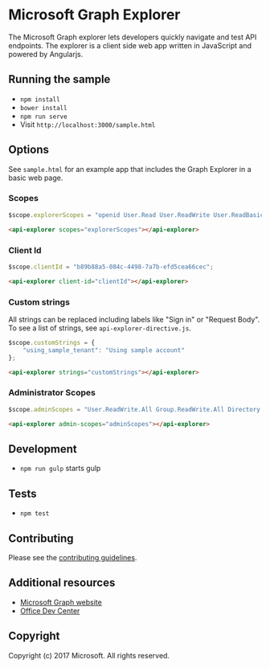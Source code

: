 # Microsoft Graph Explorer
The Microsoft Graph explorer lets developers quickly navigate and test API endpoints.  The explorer is a client side web app written in JavaScript and powered by Angularjs.

## Running the sample
* `npm install`
* `bower install`
* `npm run serve`
* Visit `http://localhost:3000/sample.html`

## Options
See `sample.html` for an example app that includes the Graph Explorer in a basic web page.
### Scopes

```javascript
$scope.explorerScopes = "openid User.Read User.ReadWrite User.ReadBasic.All Mail.ReadWrite";
```

```html
<api-explorer scopes="explorerScopes"></api-explorer>
```

### Client Id

```javascript
$scope.clientId = "b89b88a5-084c-4498-7a7b-efd5cea66cec";

```
```html
<api-explorer client-id="clientId"></api-explorer>
```


### Custom strings
All strings can be replaced including labels like "Sign in" or "Request Body".  To see a list of strings, see `api-explorer-directive.js`.


```javascript
$scope.customStrings = {
    "using_sample_tenant": "Using sample account"
};

```
```html
<api-explorer strings="customStrings"></api-explorer>
```

### Administrator Scopes

```javascript
$scope.adminScopes = "User.ReadWrite.All Group.ReadWrite.All Directory.ReadWrite.All Directory.AccessAsUser.All IdentityRiskEvent.Read.All"
```
```html
<api-explorer admin-scopes="adminScopes"></api-explorer>
```



## Development
* `npm run gulp` starts gulp

## Tests
* `npm test`

## Contributing
Please see the [contributing guidelines](CONTRIBUTING.md).

## Additional resources
* [Microsoft Graph website](https://graph.microsoft.io)
* [Office Dev Center](http://dev.office.com/)

## Copyright
Copyright (c) 2017 Microsoft. All rights reserved.
